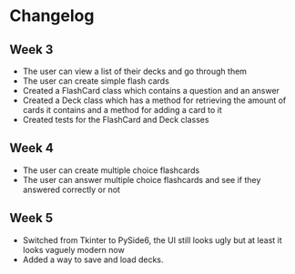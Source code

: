 # Changelog

## Week 3

- The user can view a list of their decks and go through them
- The user can create simple flash cards
- Created a FlashCard class which contains a question and an answer
- Created a Deck class which has a method for retrieving the amount of cards it contains and a method for adding a card to it
- Created tests for the FlashCard and Deck classes

## Week 4

- The user can create multiple choice flashcards
- The user can answer multiple choice flashcards and see if they answered correctly or not

## Week 5

- Switched from Tkinter to PySide6, the UI still looks ugly but at least it looks vaguely modern now
- Added a way to save and load decks.